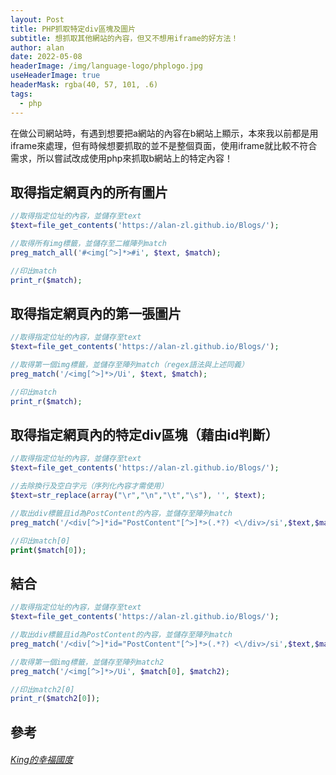 ```yaml
---
layout: Post
title: PHP抓取特定div區塊及圖片
subtitle: 想抓取其他網站的內容，但又不想用iframe的好方法！
author: alan
date: 2022-05-08
headerImage: /img/language-logo/phplogo.jpg
useHeaderImage: true
headerMask: rgba(40, 57, 101, .6)
tags:
  - php
---
```


在做公司網站時，有遇到想要把a網站的內容在b網站上顯示，本來我以前都是用iframe來處理，但有時候想要抓取的並不是整個頁面，使用iframe就比較不符合需求，所以嘗試改成使用php來抓取b網站上的特定內容！

## 取得指定網頁內的所有圖片

```php
//取得指定位址的內容，並儲存至text
$text=file_get_contents('https://alan-zl.github.io/Blogs/');

//取得所有img標籤，並儲存至二維陣列match
preg_match_all('#<img[^>]*>#i', $text, $match);

//印出match
print_r($match);
```

## 取得指定網頁內的第一張圖片

```php
//取得指定位址的內容，並儲存至text
$text=file_get_contents('https://alan-zl.github.io/Blogs/');

//取得第一個img標籤，並儲存至陣列match（regex語法與上述同義）
preg_match('/<img[^>]*>/Ui', $text, $match);

//印出match
print_r($match);
```

## 取得指定網頁內的特定div區塊（藉由id判斷）

```php
//取得指定位址的內容，並儲存至text
$text=file_get_contents('https://alan-zl.github.io/Blogs/');

//去除換行及空白字元（序列化內容才需使用）
$text=str_replace(array("\r","\n","\t","\s"), '', $text);  

//取出div標籤且id為PostContent的內容，並儲存至陣列match
preg_match('/<div[^>]*id="PostContent"[^>]*>(.*?) <\/div>/si',$text,$match);

//印出match[0]
print($match[0]);
```

## 結合

```php
//取得指定位址的內容，並儲存至text
$text=file_get_contents('https://alan-zl.github.io/Blogs/');   

//取出div標籤且id為PostContent的內容，並儲存至陣列match
preg_match('/<div[^>]*id="PostContent"[^>]*>(.*?) <\/div>/si',$text,$match);  

//取得第一個img標籤，並儲存至陣列match2
preg_match('/<img[^>]*>/Ui', $match[0], $match2);

//印出match2[0]
print_r($match2[0]);
```

## 參考
###### [King的幸福國度](https://kingjoy1235.pixnet.net/blog/post/28598212)
